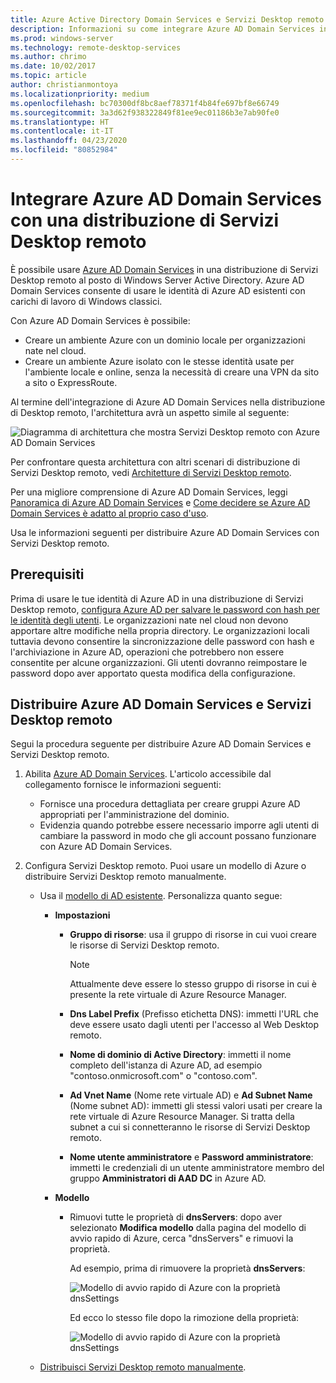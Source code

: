 ```yaml
---
title: Azure Active Directory Domain Services e Servizi Desktop remoto
description: Informazioni su come integrare Azure AD Domain Services in una distribuzione di Servizi Desktop remoto.
ms.prod: windows-server
ms.technology: remote-desktop-services
ms.author: chrimo
ms.date: 10/02/2017
ms.topic: article
author: christianmontoya
ms.localizationpriority: medium
ms.openlocfilehash: bc70300df8bc8aef78371f4b84fe697bf8e66749
ms.sourcegitcommit: 3a3d62f938322849f81ee9ec01186b3e7ab90fe0
ms.translationtype: HT
ms.contentlocale: it-IT
ms.lasthandoff: 04/23/2020
ms.locfileid: "80852984"
---
```

# <a name="integrate-azure-ad-domain-services-with-your-rds-deployment"></a>Integrare Azure AD Domain Services con una distribuzione di Servizi Desktop remoto

È possibile usare [Azure AD Domain Services](/azure/active-directory-domain-services/active-directory-ds-overview) in una distribuzione di Servizi Desktop remoto al posto di Windows Server Active Directory. Azure AD Domain Services consente di usare le identità di Azure AD esistenti con carichi di lavoro di Windows classici.

Con Azure AD Domain Services è possibile: 
- Creare un ambiente Azure con un dominio locale per organizzazioni nate nel cloud. 
- Creare un ambiente Azure isolato con le stesse identità usate per l'ambiente locale e online, senza la necessità di creare una VPN da sito a sito o ExpressRoute. 

Al termine dell'integrazione di Azure AD Domain Services nella distribuzione di Desktop remoto, l'architettura avrà un aspetto simile al seguente:

![Diagramma di architettura che mostra Servizi Desktop remoto con Azure AD Domain Services](media/aadds-rds.png)

Per confrontare questa architettura con altri scenari di distribuzione di Servizi Desktop remoto, vedi [Architetture di Servizi Desktop remoto](desktop-hosting-logical-architecture.md).

Per una migliore comprensione di Azure AD Domain Services, leggi [Panoramica di Azure AD Domain Services](/azure/active-directory-domain-services/active-directory-ds-overview) e [Come decidere se Azure AD Domain Services è adatto al proprio caso d'uso](/azure/active-directory-domain-services/active-directory-ds-comparison).

Usa le informazioni seguenti per distribuire Azure AD Domain Services con Servizi Desktop remoto.

## <a name="prerequisites"></a>Prerequisiti

Prima di usare le tue identità di Azure AD in una distribuzione di Servizi Desktop remoto, [configura Azure AD per salvare le password con hash per le identità degli utenti](/azure/active-directory-domain-services/active-directory-ds-getting-started-password-sync). Le organizzazioni nate nel cloud non devono apportare altre modifiche nella propria directory. Le organizzazioni locali tuttavia devono consentire la sincronizzazione delle password con hash e l'archiviazione in Azure AD, operazioni che potrebbero non essere consentite per alcune organizzazioni. Gli utenti dovranno reimpostare le password dopo aver apportato questa modifica della configurazione.

## <a name="deploy-azure-ad-ds-and-rds"></a>Distribuire Azure AD Domain Services e Servizi Desktop remoto 
Segui la procedura seguente per distribuire Azure AD Domain Services e Servizi Desktop remoto.

1. Abilita [Azure AD Domain Services](/azure/active-directory-domain-services/active-directory-ds-getting-started). L'articolo accessibile dal collegamento fornisce le informazioni seguenti:
   - Fornisce una procedura dettagliata per creare gruppi Azure AD appropriati per l'amministrazione del dominio.
   - Evidenzia quando potrebbe essere necessario imporre agli utenti di cambiare la password in modo che gli account possano funzionare con Azure AD Domain Services.
   
2. Configura Servizi Desktop remoto. Puoi usare un modello di Azure o distribuire Servizi Desktop remoto manualmente.
   - Usa il [modello di AD esistente](https://azure.microsoft.com/resources/templates/rds-deployment-existing-ad/). Personalizza quanto segue:
   
     - **Impostazioni**
       - **Gruppo di risorse**: usa il gruppo di risorse in cui vuoi creare le risorse di Servizi Desktop remoto.
         > [!NOTE] 
         > Attualmente deve essere lo stesso gruppo di risorse in cui è presente la rete virtuale di Azure Resource Manager.

       - **Dns Label Prefix** (Prefisso etichetta DNS): immetti l'URL che deve essere usato dagli utenti per l'accesso al Web Desktop remoto.
       - **Nome di dominio di Active Directory**: immetti il nome completo dell'istanza di Azure AD, ad esempio "contoso.onmicrosoft.com" o "contoso.com".
       - **Ad Vnet Name** (Nome rete virtuale AD) e **Ad Subnet Name** (Nome subnet AD): immetti gli stessi valori usati per creare la rete virtuale di Azure Resource Manager. Si tratta della subnet a cui si connetteranno le risorse di Servizi Desktop remoto.
       - **Nome utente amministratore** e **Password amministratore**: immetti le credenziali di un utente amministratore membro del gruppo **Amministratori di AAD DC** in Azure AD.
   
     - **Modello**
        - Rimuovi tutte le proprietà di **dnsServers**: dopo aver selezionato **Modifica modello** dalla pagina del modello di avvio rapido di Azure, cerca "dnsServers" e rimuovi la proprietà. 

           Ad esempio, prima di rimuovere la proprietà **dnsServers**:
      
           ![Modello di avvio rapido di Azure con la proprietà dnsSettings](media/rds-remove-dnssettings-before.png)

           Ed ecco lo stesso file dopo la rimozione della proprietà:

           ![Modello di avvio rapido di Azure con la proprietà dnsSettings](media/rds-remove-dnssettings-after.png)
   
   - [Distribuisci Servizi Desktop remoto manualmente](rds-deploy-infrastructure.md). 

